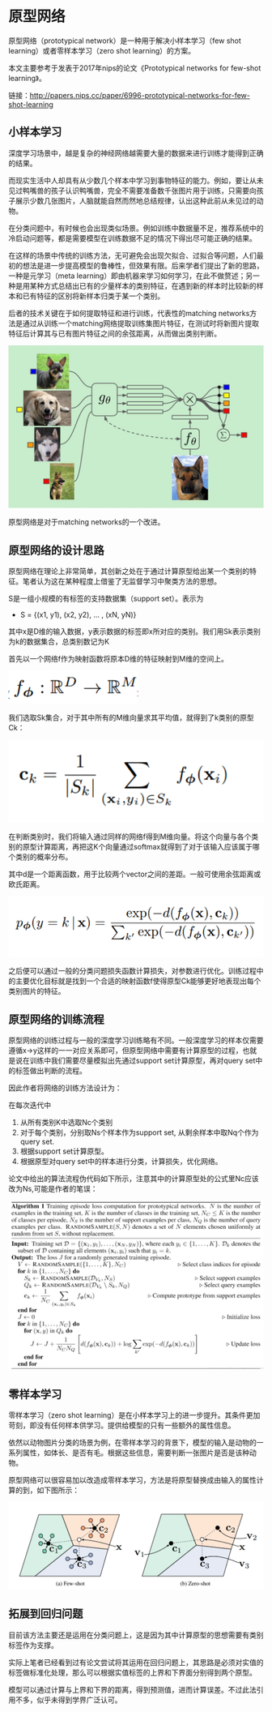 # 原型网络

原型网络（prototypical network）是一种用于解决小样本学习（few shot learning）或者零样本学习（zero shot learning）的方案。

本文主要参考于发表于2017年nips的论文《Prototypical networks for few-shot learning》。

链接：http://papers.nips.cc/paper/6996-prototypical-networks-for-few-shot-learning

## 小样本学习

深度学习场景中，越是复杂的神经网络越需要大量的数据来进行训练才能得到正确的结果。

而现实生活中人却具有从少数几个样本中学习到事物特征的能力。例如，要让从未见过鸭嘴兽的孩子认识鸭嘴兽，完全不需要准备数千张图片用于训练，只需要向孩子展示少数几张图片，人脑就能自然而然地总结规律，认出这种此前从未见过的动物。

在分类问题中，有时候也会出现类似场景。例如训练中数据量不足，推荐系统中的冷启动问题等，都是需要模型在训练数据不足的情况下得出尽可能正确的结果。

在这样的场景中传统的训练方法，无可避免会出现欠拟合、过拟合等问题，人们最初的想法是进一步提高模型的鲁棒性，但效果有限。后来学者们提出了新的思路，一种是元学习（meta learning）即由机器来学习如何学习，在此不做赘述；另一种是用某种方式总结出已有的少量样本的类别特征，在遇到新的样本时比较新的样本和已有特征的区别将新样本归类于某一个类别。

后者的技术关键在于如何提取特征和进行训练，代表性的matching networks方法是通过从训练一个matching网络提取训练集图片特征，在测试时将新图片提取特征后计算其与已有图片特征之间的余弦距离，从而做出类别判断。

![matching](./images/matching_network.png)

原型网络是对于matching networks的一个改进。

## 原型网络的设计思路

原型网络在理论上非常简单，其创新之处在于通过计算原型给出某一个类别的特征。笔者认为这在某种程度上借鉴了无监督学习中聚类方法的思想。

S是一组小规模的有标签的支持数据集（support set）。表示为

- S = {(x1, y1), (x2, y2), ... , (xN, yN)}

其中x是D维的输入数据，y表示数据的标签即x所对应的类别。我们用Sk表示类别为k的数据集合，总类别数记为K

首先以一个网络f作为映射函数将原本D维的特征映射到M维的空间上。

![pn](./images/pn_mapping.png)

我们选取Sk集合，对于其中所有的M维向量求其平均值，就得到了k类别的原型Ck：

![pn](./images/pn_cal.png)

在判断类别时，我们将输入通过同样的网络f得到M维向量。将这个向量与各个类别的原型计算距离，再把这K个向量通过softmax就得到了对于该输入应该属于哪个类别的概率分布。

其中d是一个距离函数，用于比较两个vector之间的差距。一般可使用余弦距离或欧氏距离。

![pn](./images/pn_softmax.png)

之后便可以通过一般的分类问题损失函数计算损失，对参数进行优化。训练过程中的主要优化目标就是找到一个合适的映射函数f使得原型Ck能够更好地表现出每个类别图片的特征。

## 原型网络的训练流程

原型网络的训练过程与一般的深度学习训练略有不同。一般深度学习的样本仅需要遵循x->y这样的一一对应关系即可，但原型网络中需要有计算原型的过程，也就是说在训练中我们需要尽量模拟出先通过support set计算原型，再对query set中的标签做出判断的流程。

因此作者将网络的训练方法设计为：

在每次迭代中
1. 从所有类别K中选取Nc个类别
2. 对于每个类别，分别取Ns个样本作为support set, 从剩余样本中取Nq个作为query set.
3. 根据support set计算原型。
4. 根据原型对query set中的样本进行分类，计算损失，优化网络。

论文中给出的算法流程伪代码如下所示，注意其中的计算原型处的公式里Nc应该改为Ns,可能是作者的笔误：

![pn](./images/pn_algorithm.png)

## 零样本学习

零样本学习（zero shot learning）是在小样本学习上的进一步提升。其条件更加苛刻，即没有任何样本供学习。提供给模型的只有一些额外的属性信息。

依然以动物图片分类的场景为例，在零样本学习的背景下，模型的输入是动物的一系列属性，如体长、是否有毛。根据这些信息，需要判断一张图片是否是该种动物。

原型网络可以很容易加以改造成零样本学习，方法是将原型替换成由输入的属性计算的到，如下图所示：

![pn](./images/pn_zero.png)

## 拓展到回归问题

目前该方法主要还是运用在分类问题上，这是因为其中计算原型的思想需要有类别标签作为支撑。

实际上笔者已经看到过有论文尝试将其运用在回归问题上，其思路是必须对实值的标签做标准化处理，那么可以根据实值标签的上界和下界面分别得到两个原型。

模型可以通过计算与上界和下界的距离，得到预测值，进而计算误差。不过此法引用不多，似乎未得到学界广泛认可。

